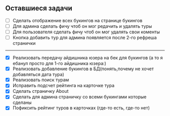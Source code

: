 ## Оставшиеся задачи


- [ ] Сделать отображение всех букингов на странице букингов 
- [ ] Для админа сделать фичу чтоб он мог редачить и удалять туры
- [ ] Для пользователя сделать фичу чтоб он мог удалять свои коменты
- [ ] Кнопка добавить тур для админа появляется после 2-го рефреша странички

--------------------------------------------------
- [x] Реализовать передачу айдишника юзера на бек для букингов (а то я ебанул просто для 1-го айдишника юзера:)
- [x] Реализовать добавление букингов в БД(понять,почему не хочет добавляться дата тура)
- [x] Реализовать поиск турам
- [x] Исправить подсчет рейтинга на карточке тура
- [x] Сделать страничку About
- [x] Сделать для админа страничку со всеми букингами которые сделаны
- [x] Пофиксить рейтинг туров в карточках (где-то есть, где-то нет)
